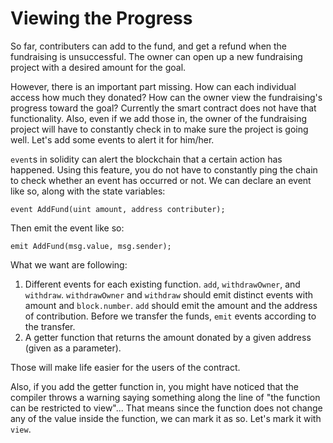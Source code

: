 # Viewing the Progress

So far, contributers can add to the fund, and get a refund when the fundraising is unsuccessful. The owner can open up a new fundraising project with a desired amount for the goal.

However, there is an important part missing. How can each individual access how much they donated? How can the owner view the fundraising's progress toward the goal? Currently the smart contract does not have that functionality. Also, even if we add those in, the owner of the fundraising project will have to constantly check in to make sure the project is going well. Let's add some events to alert it for him/her.

`event`s in solidity can alert the blockchain that a certain action has happened. Using this feature, you do not have to constantly ping the chain to check whether an event has occurred or not. We can declare an event like so, along with the state variables:

`event AddFund(uint amount, address contributer);`

Then emit the event like so:

`emit AddFund(msg.value, msg.sender);`

What we want are following:
  1. Different events for each existing function. `add`, `withdrawOwner`, and `withdraw`. `withdrawOwner` and `withdraw` should emit distinct events with amount and `block.number`. `add` should emit the amount and the address of contribution. Before we transfer the funds, `emit` events according to the transfer.
  2. A getter function that returns the amount donated by a given address (given as a parameter).

Those will make life easier for the users of the contract.

Also, if you add the getter function in, you might have noticed that the compiler throws a warning saying something along the line of "the function can be restricted to view"...
That means since the function does not change any of the value inside the function, we can mark it as so. Let's mark it with `view`.

